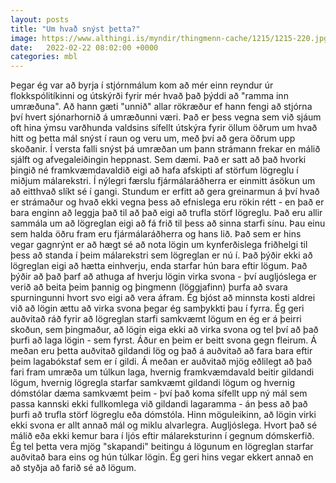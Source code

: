 ```yaml
---
layout: posts
title: "Um hvað snýst þetta?"
image: https://www.althingi.is/myndir/thingmenn-cache/1215/1215-220.jpg
date:   2022-02-22 08:02:00 +0000
categories: mbl
---
```

Þegar ég var að byrja í stjórnmálum kom að mér einn reyndur úr flokkspólitíkinni og útskýrði fyrir mér hvað það þýddi að "ramma inn umræðuna". Að hann gæti "unnið" allar rökræður ef hann fengi að stjórna því hvert sjónarhornið á umræðunni væri.
Það er þess vegna sem við sjáum oft hina ýmsu varðhunda valdsins sífellt útskýra fyrir öllum öðrum um hvað hitt og þetta mál snýst í raun og veru um, með því að gera öðrum upp skoðanir. Í versta falli snýst þá umræðan um þann strámann frekar en málið sjálft og afvegaleiðingin heppnast.
Sem dæmi. Það er satt að það hvorki þingið né framkvæmdavaldið eigi að hafa afskipti af störfum lögreglu í miðjum málarekstri. Í nýlegri færslu fjármálaráðherra er einmitt ásökun um að eitthvað slíkt sé í gangi. Stundum er erfitt að gera greinarmun á því hvað er strámaður og hvað ekki vegna þess að efnislega eru rökin rétt - en það er bara enginn að leggja það til að það eigi að trufla störf lögreglu. Það eru allir sammála um að lögreglan eigi að fá frið til þess að sinna starfi sínu. Þau einu sem halda öðru fram eru fjármálaráðherra og hans lið.
Það sem er hins vegar gagnrýnt er að hægt sé að nota lögin um kynferðislega friðhelgi til þess að standa í þeim málarekstri sem lögreglan er nú í. Það þýðir ekki að lögreglan eigi að hætta einhverju, enda starfar hún bara eftir lögum. Það þýðir að það þarf að athuga af hverju lögin virka svona - því augljóslega er verið að beita þeim þannig og þingmenn (löggjafinn) þurfa að svara spurningunni hvort svo eigi að vera áfram. Ég bjóst að minnsta kosti aldrei við að lögin ættu að virka svona þegar ég samþykkti þau í fyrra.
Ég geri auðvitað ráð fyrir að lögreglan starfi samkvæmt lögum en ég er á þeirri skoðun, sem þingmaður, að lögin eiga ekki að virka svona og tel því að það þurfi að laga lögin - sem fyrst. Áður en þeim er beitt svona gegn fleirum. Á meðan eru þetta auðvitað gildandi lög og það á auðvitað að fara bara eftir þeim lagabókstaf sem er í gildi. Á meðan er auðvitað mjög eðlilegt að það fari fram umræða um túlkun laga, hvernig framkvæmdavald beitir gildandi lögum, hvernig lögregla starfar samkvæmt gildandi lögum og hvernig dómstólar dæma samkvæmt þeim - því það koma sífellt upp ný mál sem passa kannski ekki fullkomlega við gildandi lagaramma - án þess að það þurfi að trufla störf lögreglu eða dómstóla.
Hinn möguleikinn, að lögin virki ekki svona er allt annað mál og miklu alvarlegra. Augljóslega. Hvort það sé málið eða ekki kemur bara í ljós eftir málareksturinn í gegnum dómskerfið. Ég tel þetta vera mjög "skapandi" beitingu á lögunum en lögreglan starfar auðvitað bara eins og hún túlkar lögin. Ég geri hins vegar ekkert annað en að styðja að farið sé að lögum.
